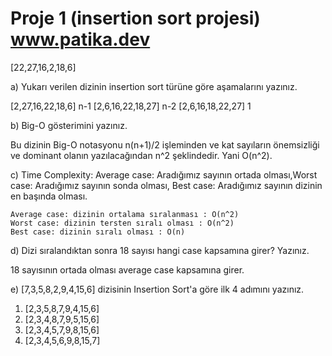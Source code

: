 # Proje 1 (insertion sort projesi) www.patika.dev

[22,27,16,2,18,6]

a) Yukarı verilen dizinin insertion sort türüne göre aşamalarını yazınız.

  [2,27,16,22,18,6] n-1
  [2,6,16,22,18,27] n-2
  [2,6,16,18,22,27] 1

b) Big-O gösterimini yazınız.

  Bu dizinin Big-O notasyonu n(n+1)/2 işleminden ve kat sayıların önemsizliği ve dominant olanın yazılacağından n^2 şeklindedir. Yani O(n^2).

c) Time Complexity: Average case: Aradığımız sayının ortada olması,Worst case: Aradığımız sayının sonda olması, Best case: Aradığımız sayının dizinin en başında olması.
  
    Average case: dizinin ortalama sıralanması : O(n^2)
    Worst case: dizinin tersten sıralı olması : O(n^2)
    Best case: dizinin sıralı olması : O(n)

d) Dizi sıralandıktan sonra 18 sayısı hangi case kapsamına girer? Yazınız.

  18 sayısının ortada olması average case kapsamına girer.

e) [7,3,5,8,2,9,4,15,6] dizisinin Insertion Sort'a göre ilk 4 adımını yazınız.
  
  1) [2,3,5,8,7,9,4,15,6]
  2) [2,3,4,8,7,9,5,15,6]
  3) [2,3,4,5,7,9,8,15,6]
  4) [2,3,4,5,6,9,8,15,7]
